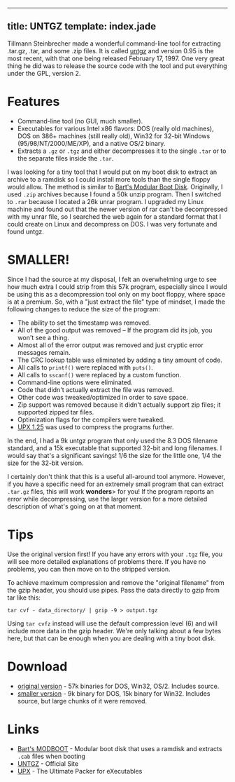----
title: UNTGZ
template: index.jade
----

Tillmann Steinbrecher made a wonderful command-line tool for extracting
.tar.gz, .tar, and some .zip files.  It is called [untgz](http://www.t-st.org/untgz/) and version 0.95 is the most recent, with that one being released February 17, 1997.  One very great thing he did was to release the source code with the tool and put everything under the GPL, version 2.


Features
========

* Command-line tool (no GUI, much smaller).
* Executables for various Intel x86 flavors:  DOS (really old machines), DOS on 386+ machines (still really old), Win32 for 32-bit Windows (95/98/NT/2000/ME/XP), and a native OS/2 binary.
* Extracts a `.gz` or `.tgz` and either decompresses it to the single `.tar` or to the separate files inside the `.tar`.

I was looking for a tiny tool that I would put on my boot disk to extract an archive to a ramdisk so I could install more tools than the single floppy would allow.  The method is similar to [Bart's Modular Boot Disk](http://www.nu2.nu/bootdisk/modboot/).  Originally, I used `.zip` archives because I found a 50k unzip program.  Then I switched to `.rar` because I located a 26k unrar program.  I upgraded my Linux machine and found out that the newer version of rar can't be decompressed with my unrar file, so I searched the web again for a standard format that I could create on Linux and decompress on DOS.  I was very fortunate and found untgz.


SMALLER!
========

Since I had the source at my disposal, I felt an overwhelming urge to see how much extra I could strip from this 57k program, especially since I would be using this as a decompression tool only on my boot floppy, where space is at a premium.  So, with a "just extract the file" type of mindset, I made the following changes to reduce the size of the program:

* The ability to set the timestamp was removed.
* All of the good output was removed &ndash; If the program did its job, you won't see a thing.
* Almost all of the error output was removed and just cryptic error messages remain.
* The CRC lookup table was eliminated by adding a tiny amount of code.
* All calls to `printf()` were replaced with `puts()`.
* All calls to `sscanf()` were replaced by a custom function.
* Command-line options were eliminated.
* Code that didn't actually extract the file was removed.
* Other code was tweaked/optimized in order to save space.
* Zip support was removed because it didn't actually support zip files; it supported zipped tar files.
* Optimization flags for the compilers were tweaked.
* [UPX 1.25](http://upx.sourceforge.net/) was used to compress the programs further.

In the end, I had a 9k untgz program that only used the 8.3 DOS filename standard, and a 15k executable that supported 32-bit and long filenames.  I would say that's a significant savings!  1/6 the size for the little one, 1/4 the size for the 32-bit version.

I certainly don't think that this is a useful all-around tool anymore.  However, if you have a specific need for an extremely small program that can extract `.tar.gz` files, this will work **wonders**> for you!  If the program reports an error while decompressing, use the larger version for a more detailed description of what's going on at that moment.


Tips
====

Use the original version first!  If you have any errors with your `.tgz` file, you will see more detailed explanations of problems there.  If you have no problems, you can then move on to the stripped version.

To achieve maximum compression and remove the "original filename" from the gzip header, you should use pipes.  Pass the data directly to gzip from tar like this:

    tar cvf - data_directory/ | gzip -9 > output.tgz

Using `tar cvfz` instead will use the default compression level (6) and
will include more data in the gzip header.  We're only talking about a few
bytes here, but that can be enough when you are dealing with a tiny boot
disk.


Download
========

* [original version](untgz095.zip) - 57k binaries for DOS, Win32, OS/2.  Includes source.
* [smaller version](untgzs095.zip) - 9k binary for DOS, 15k binary for Win32.  Includes source, but large chunks of it were removed.


Links
=====

* [Bart's MODBOOT](http://www.nu2.nu/bootdisk/modboot/) - Modular boot disk that uses a ramdisk and extracts `.cab` files when booting
* [UNTGZ](http://www.t-st.org/untgz/) - Official Site
* [UPX](http://upx.sourceforge.net/) - The Ultimate Packer for eXecutables
